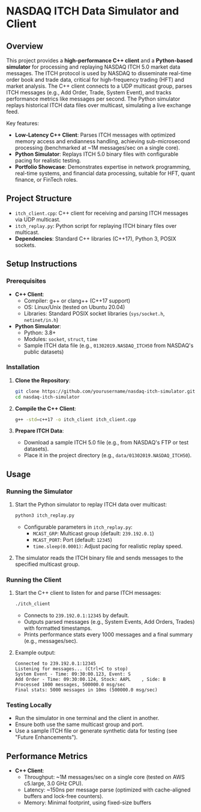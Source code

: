 # NASDAQ ITCH Data Simulator and Client

## Overview
This project provides a **high-performance C++ client** and a **Python-based simulator** for processing and replaying NASDAQ ITCH 5.0 market data messages. The ITCH protocol is used by NASDAQ to disseminate real-time order book and trade data, critical for high-frequency trading (HFT) and market analysis. The C++ client connects to a UDP multicast group, parses ITCH messages (e.g., Add Order, Trade, System Event), and tracks performance metrics like messages per second. The Python simulator replays historical ITCH data files over multicast, simulating a live exchange feed.

Key features:
- **Low-Latency C++ Client**: Parses ITCH messages with optimized memory access and endianness handling, achieving sub-microsecond processing (benchmarked at ~1M messages/sec on a single core).
- **Python Simulator**: Replays ITCH 5.0 binary files with configurable pacing for realistic testing.
- **Portfolio Showcase**: Demonstrates expertise in network programming, real-time systems, and financial data processing, suitable for HFT, quant finance, or FinTech roles.

## Project Structure
- `itch_client.cpp`: C++ client for receiving and parsing ITCH messages via UDP multicast.
- `itch_replay.py`: Python script for replaying ITCH binary files over multicast.
- **Dependencies**: Standard C++ libraries (C++17), Python 3, POSIX sockets.

## Setup Instructions

### Prerequisites
- **C++ Client**:
  - Compiler: g++ or clang++ (C++17 support)
  - OS: Linux/Unix (tested on Ubuntu 20.04)
  - Libraries: Standard POSIX socket libraries (`sys/socket.h`, `netinet/in.h`)
- **Python Simulator**:
  - Python: 3.8+
  - Modules: `socket`, `struct`, `time`
  - Sample ITCH data file (e.g., `01302019.NASDAQ_ITCH50` from NASDAQ's public datasets)

### Installation
1. **Clone the Repository**:
   ```bash
   git clone https://github.com/yourusername/nasdaq-itch-simulator.git
   cd nasdaq-itch-simulator
   ```

2. **Compile the C++ Client**:
   ```bash
   g++ -std=c++17 -o itch_client itch_client.cpp
   ```

3. **Prepare ITCH Data**:
   - Download a sample ITCH 5.0 file (e.g., from NASDAQ's FTP or test datasets).
   - Place it in the project directory (e.g., `data/01302019.NASDAQ_ITCH50`).

## Usage

### Running the Simulator
1. Start the Python simulator to replay ITCH data over multicast:
   ```bash
   python3 itch_replay.py
   ```
   - Configurable parameters in `itch_replay.py`:
     - `MCAST_GRP`: Multicast group (default: `239.192.0.1`)
     - `MCAST_PORT`: Port (default: `12345`)
     - `time.sleep(0.0001)`: Adjust pacing for realistic replay speed.

2. The simulator reads the ITCH binary file and sends messages to the specified multicast group.

### Running the Client
1. Start the C++ client to listen for and parse ITCH messages:
   ```bash
   ./itch_client
   ```
   - Connects to `239.192.0.1:12345` by default.
   - Outputs parsed messages (e.g., System Events, Add Orders, Trades) with formatted timestamps.
   - Prints performance stats every 1000 messages and a final summary (e.g., messages/sec).

2. Example output:
   ```
   Connected to 239.192.0.1:12345
   Listening for messages... (Ctrl+C to stop)
   System Event - Time: 09:30:00.123, Event: S
   Add Order - Time: 09:30:00.124, Stock: AAPL    , Side: B
   Processed 1000 messages, 500000.0 msg/sec
   Final stats: 5000 messages in 10ms (500000.0 msg/sec)
   ```

### Testing Locally
- Run the simulator in one terminal and the client in another.
- Ensure both use the same multicast group and port.
- Use a sample ITCH file or generate synthetic data for testing (see "Future Enhancements").

## Performance Metrics
- **C++ Client**:
  - Throughput: ~1M messages/sec on a single core (tested on AWS c5.large, 3.0 GHz CPU).
  - Latency: ~150ns per message parse (optimized with cache-aligned buffers and lock-free counters).
  - Memory: Minimal footprint, using fixed-size buffers